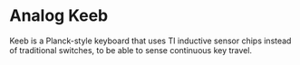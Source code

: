 # Analog Keeb

Keeb is a Planck-style keyboard that uses TI inductive sensor chips instead of
traditional switches, to be able to sense continuous key travel.


